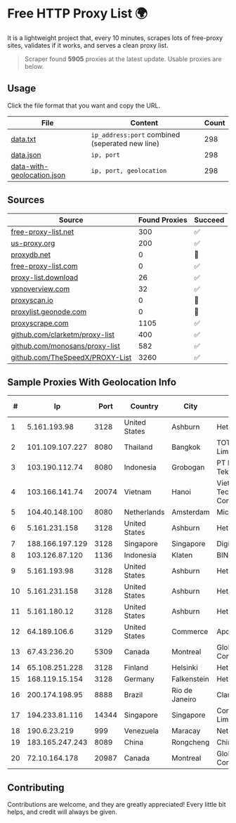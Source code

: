 
# Free HTTP Proxy List 🌍

It is a lightweight project that, every 10 minutes, scrapes lots of free-proxy sites, validates if it works, and serves a clean proxy list.


> Scraper found **5905** proxies at the latest update. Usable proxies are below.

## Usage

Click the file format that you want and copy the URL.


|File|Content|Count|
|----|-------|-----|
|[data.txt](https://raw.githubusercontent.com/themiralay/Proxy-List-World/master/data.txt)|`ip_address:port` combined (seperated new line)|298|
|[data.json](https://raw.githubusercontent.com/themiralay/Proxy-List-World/master/data.json)|`ip, port`|298|
|[data-with-geolocation.json](https://raw.githubusercontent.com/themiralay/Proxy-List-World/master/data-with-geolocation.json)|`ip, port, geolocation`|298|

## Sources

|Source|Found Proxies|Succeed|
|------|-------------|-------|
|[free-proxy-list.net](https://free-proxy-list.net)|300|✅|
|[us-proxy.org](https://www.us-proxy.org)|200|✅|
|[proxydb.net](http://proxydb.net)|0|🚫|
|[free-proxy-list.com](https://free-proxy-list.com/?page=&port=&type%5B%5D=http&type%5B%5D=https&up_time=0&search=Search)|0|✅|
|[proxy-list.download](https://www.proxy-list.download/HTTP)|26|✅|
|[vpnoverview.com](https://vpnoverview.com/privacy/anonymous-browsing/free-proxy-servers)|32|✅|
|[proxyscan.io](https://www.proxyscan.io)|0|🚫|
|[proxylist.geonode.com](https://proxylist.geonode.com/api/proxy-list?limit=300&page=1&sort_by=lastChecked&sort_type=desc&protocols=http,https)|0|🚫|
|[proxyscrape.com](https://api.proxyscrape.com/v2/?request=displayproxies&protocol=http&timeout=10000&country=all&ssl=all&anonymity=all)|1105|✅|
|[github.com/clarketm/proxy-list](https://raw.githubusercontent.com/clarketm/proxy-list/master/proxy-list-raw.txt)|400|✅|
|[github.com/monosans/proxy-list](https://raw.githubusercontent.com/monosans/proxy-list/main/proxies/http.txt)|582|✅|
|[github.com/TheSpeedX/PROXY-List](https://raw.githubusercontent.com/TheSpeedX/PROXY-List/master/http.txt)|3260|✅|


## Sample Proxies With Geolocation Info

|#|Ip|Port|Country|City|Internet Service Provider|
|-|--|----|-------|----|-------------------------|
|1|5.161.193.98|3128|United States|Ashburn|Hetzner Online GmbH|
|2|101.109.107.227|8080|Thailand|Bangkok|TOT Public Company Limited|
|3|103.190.112.74|8080|Indonesia|Grobogan|PT Linkbit Inovasi Teknologi|
|4|103.166.141.74|20074|Vietnam|Hanoi|Viet NAM Cloud Technology Joint Stock Company|
|5|104.40.148.100|8080|Netherlands|Amsterdam|Microsoft Corporation|
|6|5.161.231.158|3128|United States|Ashburn|Hetzner Online GmbH|
|7|188.166.197.129|3128|Singapore|Singapore|DigitalOcean, LLC|
|8|103.126.87.120|1136|Indonesia|Klaten|BINTANGPERKASAORION|
|9|5.161.193.98|3128|United States|Ashburn|Hetzner Online GmbH|
|10|5.161.231.158|3128|United States|Ashburn|Hetzner Online GmbH|
|11|5.161.180.12|3128|United States|Ashburn|Hetzner Online GmbH|
|12|64.189.106.6|3129|United States|Commerce|Apogee Telecom Inc.|
|13|67.43.236.20|5309|Canada|Montreal|GloboTech Communications|
|14|65.108.251.228|3128|Finland|Helsinki|Hetzner Online GmbH|
|15|168.119.15.154|3128|Germany|Falkenstein|Hetzner Online GmbH|
|16|200.174.198.95|8888|Brazil|Rio de Janeiro|Claro S.A|
|17|194.233.81.116|14344|Singapore|Singapore|Contabo Asia Private Limited|
|18|190.6.23.219|999|Venezuela|Maracay|Net Uno|
|19|183.165.247.243|8089|China|Rongcheng|Chinanet|
|20|72.10.164.178|20987|Canada|Montreal|GloboTech Communications|



## Contributing

Contributions are welcome, and they are greatly appreciated! Every
little bit helps, and credit will always be given.

